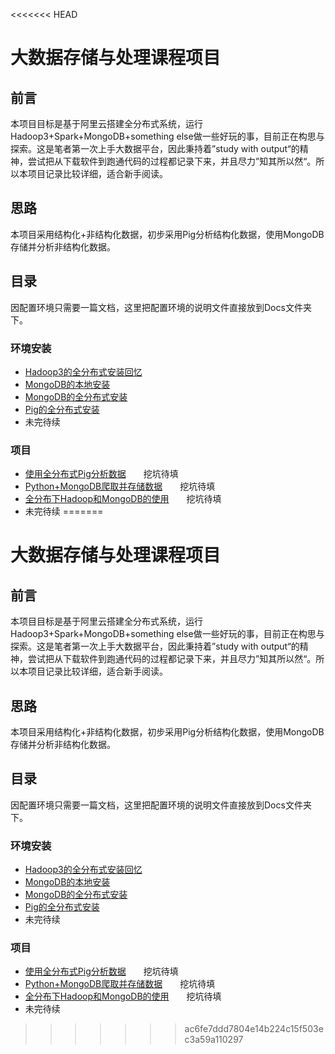 <<<<<<< HEAD
# 大数据存储与处理课程项目

## 前言  

本项目目标是基于阿里云搭建全分布式系统，运行Hadoop3+Spark+MongoDB+something else做一些好玩的事，目前正在构思与探索。这是笔者第一次上手大数据平台，因此秉持着”study with output“的精神，尝试把从下载软件到跑通代码的过程都记录下来，并且尽力”知其所以然“。所以本项目记录比较详细，适合新手阅读。

## 思路

本项目采用结构化+非结构化数据，初步采用Pig分析结构化数据，使用MongoDB存储并分析非结构化数据。

## 目录  

因配置环境只需要一篇文档，这里把配置环境的说明文件直接放到Docs文件夹下。

### 环境安装
- [Hadoop3的全分布式安装回忆](./Documentations/Hadoop_distribute.md)  
- [MongoDB的本地安装](./Documentations/MongoDB_standalone.md)    
- [MongoDB的全分布式安装](./Documentations/MongoDB_distribute.md)    
- [Pig的全分布式安装](./Documentations/Pig_distribute.md) 
- 未完待续

### 项目
- [使用全分布式Pig分析数据](./PigOnMap-Reduce/README.md)　　挖坑待填 
- [Python+MongoDB爬取并存储数据](./Documentations/Python_Crawler_News.md)　　挖坑待填  
- [全分布下Hadoop和MongoDB的使用](./Documentations/Hadoop+MongoDB_Crawler.md)　　挖坑待填  
- 未完待续
=======
# 大数据存储与处理课程项目

## 前言  

本项目目标是基于阿里云搭建全分布式系统，运行Hadoop3+Spark+MongoDB+something else做一些好玩的事，目前正在构思与探索。这是笔者第一次上手大数据平台，因此秉持着”study with output“的精神，尝试把从下载软件到跑通代码的过程都记录下来，并且尽力”知其所以然“。所以本项目记录比较详细，适合新手阅读。

## 思路

本项目采用结构化+非结构化数据，初步采用Pig分析结构化数据，使用MongoDB存储并分析非结构化数据。

## 目录  

因配置环境只需要一篇文档，这里把配置环境的说明文件直接放到Docs文件夹下。

### 环境安装
- [Hadoop3的全分布式安装回忆](./DocsOfInstallations/Hadoop_distribute.md)  
- [MongoDB的本地安装](./DocsOfInstallations/MongoDB_standalone.md)    
- [MongoDB的全分布式安装](./DocsOfInstallations/MongoDB_distribute.md)    
- [Pig的全分布式安装](./DocsOfInstallations/Pig_distribute.md) 
- 未完待续

### 项目
- [使用全分布式Pig分析数据](./PigOnMap-Reduce/README.md)　　挖坑待填 
- [Python+MongoDB爬取并存储数据](./DocsOfInstallations/Python_Crawler_News.md)　　挖坑待填  
- [全分布下Hadoop和MongoDB的使用](./DocsOfInstallations/Hadoop+MongoDB_Crawler.md)　　挖坑待填  
- 未完待续
>>>>>>> ac6fe7ddd7804e14b224c15f503ec3a59a110297
